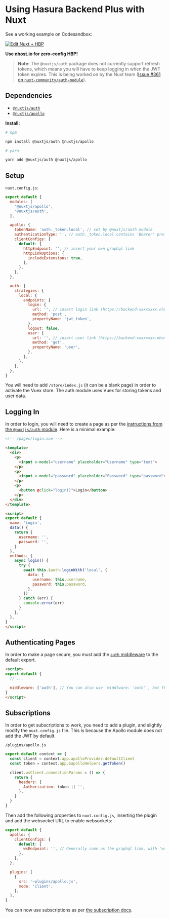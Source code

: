# Using Hasura Backend Plus with Nuxt

See a working example on Codesandbox:

[![Edit Nuxt + HBP](https://codesandbox.io/static/img/play-codesandbox.svg)](https://codesandbox.io/s/codesandbox-nuxt-hdm7q?fontsize=14&module=%2Fnuxt.config.js)

**Use [nhost.io](https://nhost.io) for zero-config HBP!**

> **Note:** The `@nuxtjs/auth` package does not currently support refresh tokens, which means you will have to keep logging in when the JWT token expires. This is being worked on by the Nuxt team ([Issue #361 on `nuxt-community/auth-module`](https://github.com/nuxt-community/auth-module/pull/361)).

## Dependencies

 - [`@nuxtjs/auth`](https://auth.nuxtjs.org)
 - [`@nuxtjs/apollo`](https://github.com/nuxt-community/apollo-module)

**Install:**
```bash
# npm

npm install @nuxtjs/auth @nuxtjs/apollo

# yarn

yarn add @nuxtjs/auth @nuxtjs/apollo
```

## Setup

`nuxt.config.js`:

```js
export default {
  modules: [
    '@nuxtjs/apollo',
    '@nuxtjs/auth',
  ],

  apollo: {
    tokenName: 'auth._token.local', // set by @nuxtjs/auth module
    authenticationType: '', // auth._token.local contains 'Bearer' prefix already
    clientConfigs: {
      default: {
        httpEndpoint: '', // insert your own graphql link
        httpLinkOptions: {
          includeExtensions: true,
        },
      },
    },
  },

  auth: {
    strategies: {
      local: {
        endpoints: {
          login: {
            url: '', // insert login link (https://backend-xxxxxxxx.nhost.io/auth/login)
            method: 'post',
            propertyName: 'jwt_token',
          },
          logout: false,
          user: {
            url: '', // insert user link (https://backend-xxxxxxxx.nhost.io/auth/user)
            method: 'get',
            propertyName: 'user',
          },
        },
      },
    },
  },
}
```

You will need to add `/store/index.js` (it can be a blank page) in order to activate the Vuex store. The auth module uses Vuex for storing tokens and user data.

## Logging In

In order to login, you will need to create a page as per the [instructions from the `@nuxtjs/auth` module](https://auth.nuxtjs.org/schemes/local.html#usage). Here is a minimal example:

```html
<!-- /pages/login.vue -->

<template>
  <div>
    <p>
      <input v-model="username" placeholder="Username" type="text">
    </p>
    <p>
      <input v-model="password" placeholder="Password" type="password">
    </p>
    <p>
      <button @click="login()">Login</button>
    </p>
  </div>
</template>

<script>
export default {
  name: 'Login',
  data() {
    return {
      username: '',
      password: '',
    }
  },
  methods: {
    async login() {
      try {
        await this.$auth.loginWith('local', {
          data: {
            username: this.username,
            password: this.password,
          },
        })
      } catch (err) {
        console.error(err)
      }
    },
  },
}
</script>
```

## Authenticating Pages

In order to make a page secure, you must add the [`auth` middleware](https://auth.nuxtjs.org/guide/middleware.html) to the default export.

```html
<script>
export default {
  // ...

  middleware: ['auth'], // You can also use `middlware: 'auth'`, but this way lets you add multiple middlewares.
}
</script>
```

## Subscriptions

In order to get subscriptions to work, you need to add a plugin, and slightly modify the `nuxt.config.js` file. This is because the Apollo module does not add the JWT by default.

`/plugins/apollo.js`

```js
export default context => {
  const client = context.app.apolloProvider.defaultClient
  const token = context.app.$apolloHelpers.getToken()

  client.wsClient.connectionParams = () => {
    return {
      headers: {
        Authorization: token || '',
      },
    }
  }
}
```

Then add the following properties to `nuxt.config.js`, inserting the plugin and add the websocket URL to enable websockets:

```js
export default {
  apollo: {
    clientConfigs: {
      default: {
        wsEndpoint: '', // Generally same as the graphql link, with 'wss://' protocol
      },
    },
  },

  plugins: [
    {
      src: '~plugins/apollo.js',
      mode: 'client',
    },
  ],
}
```

You can now use subscriptions as per [the subscription docs](https://vue-apollo.netlify.com/guide/apollo/subscriptions.html#simple-subscription).
